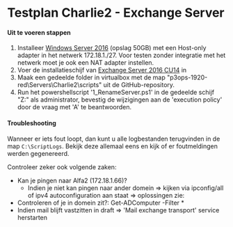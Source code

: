 # Testplan Charlie2 - Exchange Server

#### Uit te voeren stappen

1. Installeer [Windows Server 2016](https://software-download.microsoft.com/download/pr/Windows_Server_2016_Datacenter_EVAL_en-us_14393_refresh.ISO) (opslag 50GB) met een Host-only adapter in het netwerk 172.18.1./27. Voor testen zonder integratie met het netwerk moet je ook een NAT adapter instellen.
2. Voer de installatieschijf van [Exchange Server 2016 CU14](https://download.microsoft.com/download/f/4/e/f4e4b3a0-925b-4eff-8cc7-8b5932d75b49/ExchangeServer2016-x64-cu14.iso) in
3. Maak een gedeelde folder in virtualbox met de map "p3ops-1920-red\Servers\Charlie2\scripts" uit de GitHub-repository.
4. Run het powershellscript '1_RenameServer.ps1' in de gedeelde schijf "Z:" als administrator, bevestig de wijzigingen aan de 'execution policy' door de vraag met 'A' te beantwoorden.



#### Troubleshooting

Wanneer er iets fout loopt, dan kunt u alle logbestanden terugvinden in de map `C:\ScriptLogs`. Bekijk deze allemaal eens en kijk of er foutmeldingen werden gegenereerd.

Controleer zeker ook volgende zaken:

- Kan je pingen naar Alfa2 (172.18.1.66)?
  - Indien je niet kan pingen naar ander domein => kijken via ipconfig/all of ipv4 autoconfiguration aan staat => oplossingen zie: 
- Controleren of je in domein zit?: Get-ADComputer -Filter *
- Indien mail blijft vastzitten in draft => 'Mail exchange transport' service herstarten



